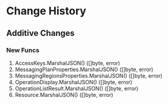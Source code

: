 # Change History

## Additive Changes

### New Funcs

1. AccessKeys.MarshalJSON() ([]byte, error)
1. MessagingPlanProperties.MarshalJSON() ([]byte, error)
1. MessagingRegionsProperties.MarshalJSON() ([]byte, error)
1. OperationDisplay.MarshalJSON() ([]byte, error)
1. OperationListResult.MarshalJSON() ([]byte, error)
1. Resource.MarshalJSON() ([]byte, error)
